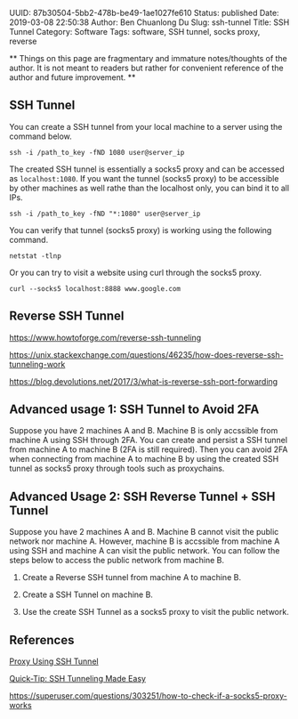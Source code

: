 UUID: 87b30504-5bb2-478b-be49-1ae1027fe610
Status: published
Date: 2019-03-08 22:50:38
Author: Ben Chuanlong Du
Slug: ssh-tunnel
Title: SSH Tunnel
Category: Software
Tags: software, SSH tunnel, socks proxy, reverse

**
Things on this page are
fragmentary and immature notes/thoughts of the author.
It is not meant to readers
but rather for convenient reference of the author and future improvement.
**

## SSH Tunnel

You can create a SSH tunnel from your local machine to a server using the command below.

```
ssh -i /path_to_key -fND 1080 user@server_ip
```

The created SSH tunnel is essentially a socks5 proxy 
and can be accessed as `localhost:1080`.
If you want the tunnel (socks5 proxy) to be accessible by other machines as well
rathe than the localhost only, 
you can bind it to all IPs.

```
ssh -i /path_to_key -fND "*:1080" user@server_ip
```

You can verify that tunnel (socks5 proxy) is working using the following command.

    netstat -tlnp

Or you can try to visit a website using curl through the socks5 proxy.

    curl --socks5 localhost:8888 www.google.com

## Reverse SSH Tunnel

https://www.howtoforge.com/reverse-ssh-tunneling

https://unix.stackexchange.com/questions/46235/how-does-reverse-ssh-tunneling-work

https://blog.devolutions.net/2017/3/what-is-reverse-ssh-port-forwarding

## Advanced usage 1: SSH Tunnel to Avoid 2FA

Suppose you have 2 machines A and B. 
Machine B is only accssible from machine A using SSH through 2FA.
You can create and persist a SSH tunnel from machine A to machine B (2FA is still required).
Then you can avoid 2FA when connecting from machine A to machine B 
by using the created SSH tunnel as socks5 proxy through tools such as proxychains. 

## Advanced Usage 2: SSH Reverse Tunnel + SSH Tunnel

Suppose you have 2 machines A and B. 
Machine B cannot visit the public network nor machine A.
However, machine B is accssible from machine A using SSH
and machine A can visit the public network. 
You can follow the steps below to access the public network from machine B.

1. Create a Reverse SSH tunnel from machine A to machine B.

2. Create a SSH Tunnel on machine B.

3. Use the create SSH Tunnel as a socks5 proxy to visit the public network.

## References

[Proxy Using SSH Tunnel](https://www.systutorials.com/944/proxy-using-ssh-tunnel/)

[Quick-Tip: SSH Tunneling Made Easy](http://www.revsys.com/writings/quicktips/ssh-tunnel.html)

https://superuser.com/questions/303251/how-to-check-if-a-socks5-proxy-works
